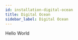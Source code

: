 ```yaml
---
id: installation-digital-ocean
title: Digital Ocean
sidebar_label: Digital Ocean
---
```


Hello World